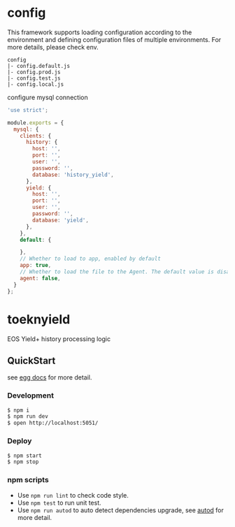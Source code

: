 # config
This framework supports loading configuration according to the environment and defining configuration files of multiple environments. For more details, please check env.

```
config
|- config.default.js
|- config.prod.js
|- config.test.js
|- config.local.js
```

configure mysql connection 
```js
'use strict';

module.exports = {
  mysql: {
    clients: {
      history: {
        host: '',
        port: '',
        user: '',
        password: '',
        database: 'history_yield',
      },
      yield: {
        host: '',
        port: '',
        user: '',
        password: '',
        database: 'yield',
      },
    },
    default: {

    },
    // Whether to load to app, enabled by default
    app: true,
    // Whether to load the file to the Agent. The default value is disabled
    agent: false,
  }
};
```

# toeknyield

EOS Yield+ history processing logic

## QuickStart

<!-- add docs here for user -->

see [egg docs][egg] for more detail.

### Development

```bash
$ npm i
$ npm run dev
$ open http://localhost:5051/
```

### Deploy

```bash
$ npm start
$ npm stop
```

### npm scripts

- Use `npm run lint` to check code style.
- Use `npm test` to run unit test.
- Use `npm run autod` to auto detect dependencies upgrade, see [autod](https://www.npmjs.com/package/autod) for more detail.


[egg]: https://eggjs.org